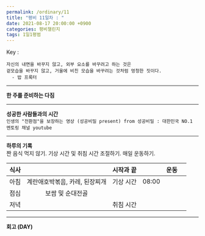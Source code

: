 ```yaml
---
permalink: /ordinary/11
title: "평비 11일차 : "
date: 2021-08-17 20:00:00 +0900
categories: 평비챌린지
tags: 1일1평범
---  
```

Key : 
```
자신의 내면을 바꾸지 않고, 외부 요소를 바꾸려고 하는 것은 
겉모습을 바꾸지 않고, 거울에 비친 모습을 바꾸려는 것처럼 멍청한 짓이다.
  - 밥 프록터
```

---
**한 주를 준비하는 다짐**  


---
**성공한 사람들과의 시간**  
`인생의 "전환점"을 보장하는 영상 (성공비밀 present) from 성공비밀 : 대한민국 NO.1 멘토링 채널 youtube`  


---
**하루의 기록**  
짠 음식 먹지 않기. 기상 시간 및 취침 시간 조절하기. 매일 운동하기.  

| 식사 |  | 시작과 끝 |  | 운동 |  |
|:----:|:----:|:----:|:----:|:----:|:----:|
| 아침 | 계란애호박볶음, 카레, 된장찌개 | 기상 시간 | 08:00 |  |  |
| 점심 | 보쌈 및 순대전골 |  |  |  |  |
| 저녁 |  | 취침 시간 |  |  |  |

---
**회고 (DAY)**  
